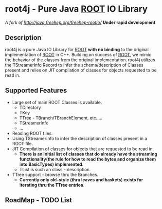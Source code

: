 # root4j - Pure Java [ROOT](https://root.cern.ch/) IO Library
*A fork of http://java.freehep.org/freehep-rootio/*
**Under rapid development**

## Description
root4j is a pure Java IO Library for [ROOT](https://root.cern.ch/) __with no binding__ to the original implementation of [ROOT](https://root.cern.ch/) in C++. Building on success of [ROOT](https://root.cern.ch/), we mimic the behavior of the classes from the original implementation. root4j utilizes the TStreamerInfo Record to infer the schema/description of Classes present and relies on JIT compilation of classes for objects requested to be read in. 

## Supported Features
- Large set of main ROOT Classes is available. 
  - TDirectory
  - TKey
  - TTree - TBranch/TBranchElement, etc.....
  - TStreamerInfo
  - ...
- Reading ROOT files.
- Using TStreamerInfo to infer the description of classes present in a ROOT file.
- JIT Compilation of classes for objects that are requested to be read in.
  - **There is an initial list of classes that do already have the streaming functionality(the rule for how to read the bytes and organize them into BasicTypes) implemented.**
  - TList is such an class - description.
- TTree support - browse thru the Branches.
  - __Currently only old-style (thru leaves and baskets) exists for iterating thru the TTree entries.__

## RoadMap - TODO List
